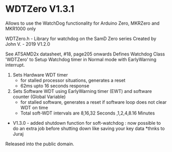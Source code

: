 # WDTZero V1.3.1 
Allows to use the WatchDog functionality for Arduino Zero, MKRZero and MKR1000 only


 WDTZero.h - Library for watchdog on the SamD Zero series
 Created by John V. - 2019 V1.2.0
 
See ATSAMD2x datasheet, #18, page205 onwards
Defines Watchdog Class 'WDTZero' to Setup Watchdog timer in Normal mode with EarlyWarning interrupt.
  1. Sets Hardware WDT timer
     - for stalled processor situations, generates a reset 
     - 62ms upto 16 seconds response
  2. Sets Software WDT using EarlyWarning timer (EWT) and software counter (Global Variable)
     - for stalled software, generates a reset if software loop does not clear WDT on time
     - Total soft-WDT intervals are 8,16,32 Seconds ,1,2,4,8.16 Minutes
 
* V1.3.0 - added shutdown function for soft-watchdog : now possible to do an extra job before shutting down like saving your key data *thnks to Juraj

Released into the public domain.

